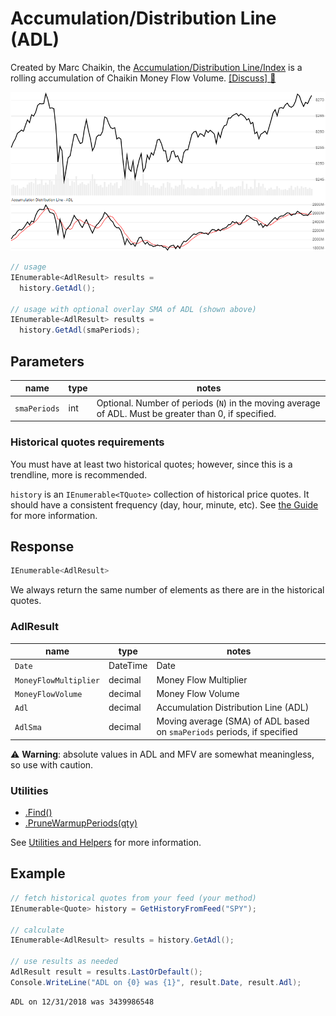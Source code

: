 ﻿# Accumulation/Distribution Line (ADL)

Created by Marc Chaikin, the [Accumulation/Distribution Line/Index](https://en.wikipedia.org/wiki/Accumulation/distribution_index) is a rolling accumulation of Chaikin Money Flow Volume.
[[Discuss] :speech_balloon:](https://github.com/DaveSkender/Stock.Indicators/discussions/271 "Community discussion about this indicator")

![image](chart.png)

```csharp
// usage
IEnumerable<AdlResult> results =
  history.GetAdl();  

// usage with optional overlay SMA of ADL (shown above)
IEnumerable<AdlResult> results =
  history.GetAdl(smaPeriods);  
```

## Parameters

| name | type | notes
| -- |-- |--
| `smaPeriods` | int | Optional.  Number of periods (`N`) in the moving average of ADL.  Must be greater than 0, if specified.

### Historical quotes requirements

You must have at least two historical quotes; however, since this is a trendline, more is recommended.

`history` is an `IEnumerable<TQuote>` collection of historical price quotes.  It should have a consistent frequency (day, hour, minute, etc).  See [the Guide](../../docs/GUIDE.md) for more information.

## Response

```csharp
IEnumerable<AdlResult>
```

We always return the same number of elements as there are in the historical quotes.

### AdlResult

| name | type | notes
| -- |-- |--
| `Date` | DateTime | Date
| `MoneyFlowMultiplier` | decimal | Money Flow Multiplier
| `MoneyFlowVolume` | decimal | Money Flow Volume
| `Adl` | decimal | Accumulation Distribution Line (ADL)
| `AdlSma` | decimal | Moving average (SMA) of ADL based on `smaPeriods` periods, if specified

:warning: **Warning**: absolute values in ADL and MFV are somewhat meaningless, so use with caution.

### Utilities

- [.Find()](../../docs/UTILITIES.md#find-indicator-result-by-date)
- [.PruneWarmupPeriods(qty)](../../docs/UTILITIES.md#prune-warmup-periods)

See [Utilities and Helpers](../../docs/UTILITIES.md#content) for more information.

## Example

```csharp
// fetch historical quotes from your feed (your method)
IEnumerable<Quote> history = GetHistoryFromFeed("SPY");

// calculate
IEnumerable<AdlResult> results = history.GetAdl();

// use results as needed
AdlResult result = results.LastOrDefault();
Console.WriteLine("ADL on {0} was {1}", result.Date, result.Adl);
```

```bash
ADL on 12/31/2018 was 3439986548
```
